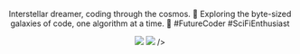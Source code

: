 <p align="center">
  Interstellar dreamer, coding through the cosmos. 🚀 Exploring the byte-sized galaxies of code, one algorithm at a time. 🌌 #FutureCoder #SciFiEnthusiast
</p>

<!--
### Skills

[![My Skills](https://skillicons.dev/icons?i=js,html,css,androidstudio,c,cs,discord,figma,git,github,ai,java,kotlin,linkedin,mysql,nodejs,ps,php,postman,pr,py,react,stackoverflow,twitter,visualstudio,vscode,wordpress&perline=15)](https://skillicons.dev)
-->

<p align="center">
    <img src="https://skillicons.dev/icons?i=js,html,css,androidstudio,c,cs,discord,figma,git,github,ai,java,kotlin,LinkedIn" />
   <img src="https://skillicons.dev/icons?i=mysql,nodejs,ps,php,postman,pr,py,react,stackoverflow,twitter,visualstudio,vscode,wordpress" />
 />
</p>
